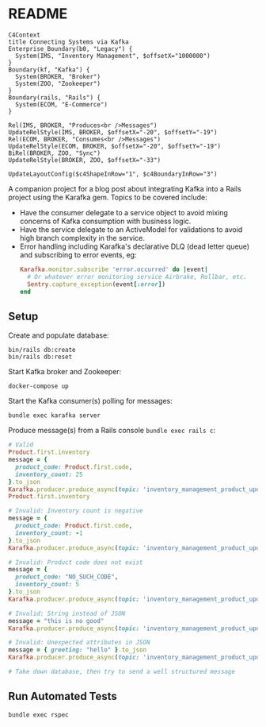 # README

```mermaid
C4Context
title Connecting Systems via Kafka
Enterprise_Boundary(b0, "Legacy") {
  System(IMS, "Inventory Management", $offsetX="1000000")
}
Boundary(kf, "Kafka") {
  System(BROKER, "Broker")
  System(ZOO, "Zookeeper")
}
Boundary(rails, "Rails") {
  System(ECOM, "E-Commerce")
}

Rel(IMS, BROKER, "Produces<br />Messages")
UpdateRelStyle(IMS, BROKER, $offsetX="-20", $offsetY="-19")
Rel(ECOM, BROKER, "Consumes<br />Messages")
UpdateRelStyle(ECOM, BROKER, $offsetX="-20", $offsetY="-19")
BiRel(BROKER, ZOO, "Sync")
UpdateRelStyle(BROKER, ZOO, $offsetX="-33")

UpdateLayoutConfig($c4ShapeInRow="1", $c4BoundaryInRow="3")
```

A companion project for a blog post about integrating Kafka into a Rails project using the Karafka gem. Topics to be covered include:
* Have the consumer delegate to a service object to avoid mixing concerns of Kafka consumption with business logic.
* Have the service delegate to an ActiveModel for validations to avoid high branch complexity in the service.
* Error handling including Karafka's declarative DLQ (dead letter queue) and subscribing to error events, eg:
  ```ruby
  Karafka.monitor.subscribe 'error.occurred' do |event|
    # Or whatever error monitoring service Airbrake, Rollbar, etc.
    Sentry.capture_exception(event[:error])
  end
  ```

## Setup

Create and populate database:

```
bin/rails db:create
bin/rails db:reset
```

Start Kafka broker and Zookeeper:

```
docker-compose up
```

Start the Kafka consumer(s) polling for messages:

```
bundle exec karafka server
```

Produce message(s) from a Rails console `bundle exec rails c`:

```ruby
# Valid
Product.first.inventory
message = {
  product_code: Product.first.code,
  inventory_count: 25
}.to_json
Karafka.producer.produce_async(topic: 'inventory_management_product_updates', payload: message)
Product.first.inventory

# Invalid: Inventory count is negative
message = {
  product_code: Product.first.code,
  inventory_count: -1
}.to_json
Karafka.producer.produce_async(topic: 'inventory_management_product_updates', payload: message)

# Invalid: Product code does not exist
message = {
  product_code: "NO_SUCH_CODE",
  inventory_count: 5
}.to_json
Karafka.producer.produce_async(topic: 'inventory_management_product_updates', payload: message)

# Invalid: String instead of JSON
message = "this is no good"
Karafka.producer.produce_async(topic: 'inventory_management_product_updates', payload: message)

# Invalid: Unexpected attributes in JSON
message = { greeting: "hello" }.to_json
Karafka.producer.produce_async(topic: 'inventory_management_product_updates', payload: message)

# Take down database, then try to send a well structured message
```

## Run Automated Tests

```
bundle exec rspec
```
